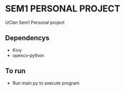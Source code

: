 # SEM1 PERSONAL PROJECT
UClan Sem1 Personal project

## Dependencys

- Kivy
- opencv-python

## To run
- Run main.py to execute program